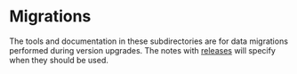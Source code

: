 # Migrations
The tools and documentation in these subdirectories are for data migrations performed during version upgrades. The notes with [releases](https://github.com/draios/sysdigcloud-kubernetes/releases) will specify when they should be used.
